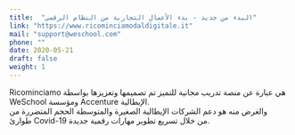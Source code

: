 ```yaml
---
title:  "البدء من جديد - بدء الأعمال التجارية من النظام الرقمي"
link: "https://www.ricominciamodaldigitale.it"
mail: "support@weschool.com"
phone: ""
date: 2020-05-21
draft: false
weight: 1
---
```


Ricominciamo هي عبارة عن منصة تدريب مجانية للتميز تم تصميمها وتعزيزها بواسطة WeSchool ومؤسسة Accenture الإيطالية.  
والغرض منه هو دعم الشركات الإيطالية الصغيرة والمتوسطة الحجم المتضررة من طوارئ Covid-19 من خلال تسريع تطوير مهارات رقمية جديدة.
